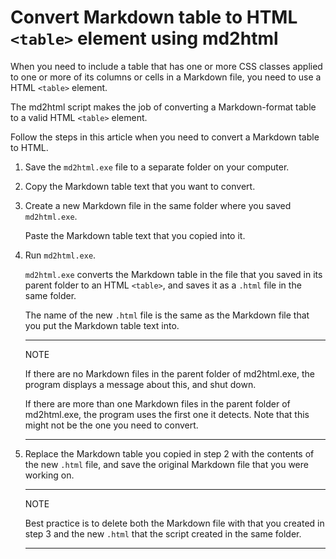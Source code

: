 # Convert Markdown table to HTML `<table>` element using md2html

When you need to include a table that has one or more CSS classes applied to one or more of its columns or cells in a Markdown file, you need to use a HTML `<table>` element.

The md2html script makes the job of converting a Markdown-format table to a valid HTML `<table>` element.

Follow the steps in this article when you need to convert a Markdown table to HTML.

1. Save the `md2html.exe` file to a separate folder on your computer.

2. Copy the Markdown table text that you want to convert.

3. Create a new Markdown file in the same folder where you saved `md2html.exe`.

   Paste the Markdown table text that you copied into it.

4. Run `md2html.exe`.

   `md2html.exe` converts the Markdown table in the file that you saved in its parent folder to an HTML `<table>`, and saves it as a `.html` file in the same folder.

   The name of the new `.html` file is the same as the Markdown file that you put the Markdown table text into.

   ***

   NOTE

   If there are no Markdown files in the parent folder of md2html.exe, the program displays a message about this, and shut down.

   If there are more than one Markdown files in the parent folder of md2html.exe, the program uses the first one it detects.
   Note that this might not be the one you need to convert.

   ***

5. Replace the Markdown table you copied in step 2 with the contents of the new `.html` file, and save the original Markdown file that you were working on.

   ***

   NOTE

   Best practice is to delete both the Markdown file with that you created in step 3 and the new `.html` that the script created in the same folder.

   ***
